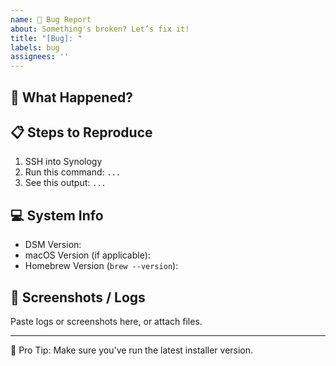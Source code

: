```yaml
---
name: 🐛 Bug Report
about: Something's broken? Let’s fix it!
title: "[Bug]: "
labels: bug
assignees: ''
---
```


## 🐞 What Happened?

<!-- A clear and concise description of the issue -->

## 📋 Steps to Reproduce

1. SSH into Synology
2. Run this command: `...`
3. See this output: `...`

## 💻 System Info

- DSM Version:
- macOS Version (if applicable):
- Homebrew Version (`brew --version`):

## 📸 Screenshots / Logs

Paste logs or screenshots here, or attach files.

---

🧠 Pro Tip: Make sure you've run the latest installer version.
